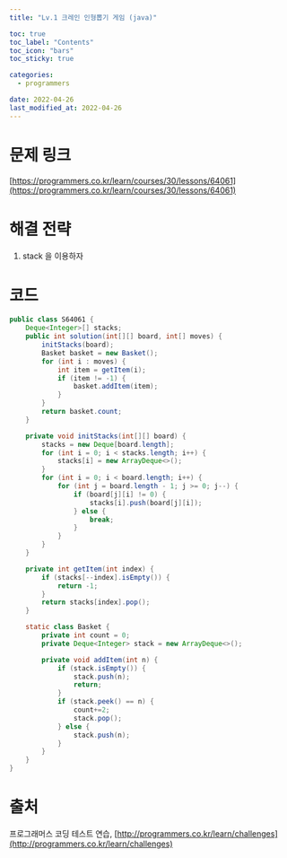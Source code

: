 ```yaml
---
title: "Lv.1 크레인 인형뽑기 게임 (java)"

toc: true
toc_label: "Contents"
toc_icon: "bars"
toc_sticky: true

categories:
  - programmers

date: 2022-04-26
last_modified_at: 2022-04-26
---
```


# 문제 링크

[https://programmers.co.kr/learn/courses/30/lessons/64061](https://programmers.co.kr/learn/courses/30/lessons/64061)

# 해결 전략

1. stack 을 이용하자

# 코드

```java
public class S64061 {
    Deque<Integer>[] stacks;
    public int solution(int[][] board, int[] moves) {
        initStacks(board);
        Basket basket = new Basket();
        for (int i : moves) {
            int item = getItem(i);
            if (item != -1) {
                basket.addItem(item);
            }
        }
        return basket.count;
    }

    private void initStacks(int[][] board) {
        stacks = new Deque[board.length];
        for (int i = 0; i < stacks.length; i++) {
            stacks[i] = new ArrayDeque<>();
        }
        for (int i = 0; i < board.length; i++) {
            for (int j = board.length - 1; j >= 0; j--) {
                if (board[j][i] != 0) {
                    stacks[i].push(board[j][i]);
                } else {
                    break;
                }
            }
        }
    }

    private int getItem(int index) {
        if (stacks[--index].isEmpty()) {
            return -1;
        }
        return stacks[index].pop();
    }

    static class Basket {
        private int count = 0;
        private Deque<Integer> stack = new ArrayDeque<>();

        private void addItem(int n) {
            if (stack.isEmpty()) {
                stack.push(n);
                return;
            }
            if (stack.peek() == n) {
                count+=2;
                stack.pop();
            } else {
                stack.push(n);
            }
        }
    }
}
```



# 출처

프로그래머스 코딩 테스트 연습, [http://programmers.co.kr/learn/challenges](http://programmers.co.kr/learn/challenges)
